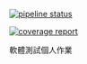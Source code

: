 [![pipeline status](https://stv.course.selab.ml/110598067/GeoProject/badges/master/pipeline.svg)](https://stv.course.selab.ml/110598067/GeoProject/commits/master)

[![coverage report](https://stv.course.selab.ml/110598067/GeoProject/badges/master/coverage.svg)](https://stv.course.selab.ml/110598067/GeoProject/commits/master)

軟體測試個人作業
